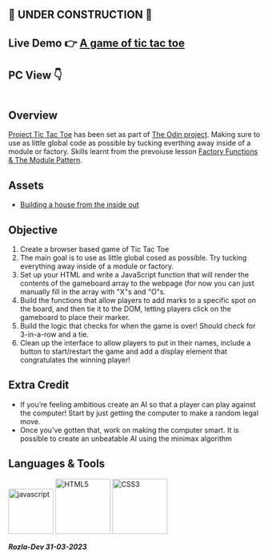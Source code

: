 ## 🚫 UNDER CONSTRUCTION 🚫

<!-- # Project: Tic Tac Toe -->

## Live Demo :point_right: <a href="" target="_blank">A game of tic tac toe</a>

## PC View :point_down:
<img>

## Overview

<a href="">Project Tic Tac Toe</a> has been set as part of <a href="https://www.theodinproject.com/" target="_blank">The Odin project</a>. Making sure to use as little global code as possible by tucking everthing away inside of a module or factory. Skills learnt from the prevoiuse lesson <a href="https://www.theodinproject.com/lessons/node-path-javascript-factory-functions-and-the-module-pattern" target="_blank">Factory Functions & The Module Pattern</a>.

## Assets

- <a href="https://www.ayweb.dev/blog/building-a-house-from-the-inside-out#restrictive" target="_blank">Building a house from the inside out</a> 

## Objective

1. Create a browser based game of Tic Tac Toe
2. The main goal is to use as little global cosed as possible. Try tucking everything away inside of a module or factory.
3. Set up your HTML and write a JavaScript function that will render the contents of the gameboard array to the webpage (for now you can just manually fill in the array with "X"s and "O"s.
4. Build the functions that allow players to add marks to a specific spot on the board, and then tie it to the DOM, letting players click on the gameboard to place their marker.
5. Build the logic that checks for when the game is over! Should check for 3-in-a-row and a tie.
6. Clean up the interface to allow players to put in their names, include a button to start/restart the game and add a display element that congratulates the winning player!

## Extra Credit

- If you’re feeling ambitious create an AI so that a player can play against the computer!
Start by just getting the computer to make a random legal move.
- Once you’ve gotten that, work on making the computer smart. It is possible to create an unbeatable AI using the minimax algorithm

## Languages & Tools

<img width="90" alt="javascript" src="https://cdn.jsdelivr.net/gh/devicons/devicon/icons/javascript/javascript-original.svg" /> <img width="110" alt="HTML5" src="https://cdn.jsdelivr.net/gh/devicons/devicon/icons/html5/html5-plain-wordmark.svg" /> <img width="110" alt="CSS3" src="https://cdn.jsdelivr.net/gh/devicons/devicon/icons/css3/css3-plain-wordmark.svg" />
          
          

***Rozla-Dev 31-03-2023***